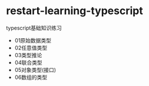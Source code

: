 # restart-learning-typescript
typescript基础知识练习

- 01原始数据类型
- 02任意值类型
- 03类型推论
- 04联合类型
- 05对象类型(接口)
- 06数组的类型